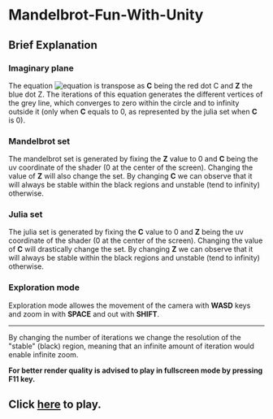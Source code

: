 # Mandelbrot-Fun-With-Unity

## Brief Explanation
### Imaginary plane
The equation ![equation](https://mathworld.wolfram.com/images/equations/MandelbrotSet/NumberedEquation1.gif) is transpose as **C** being the red dot C and **Z** the blue dot Z. The iterations of this equation generates the different vertices of the grey line, which converges to zero within the circle and to infinity outside it (only when **C** equals to 0, as represented by the julia set when **C** is 0).

### Mandelbrot set
The mandelbrot set is generated by fixing the **Z** value to 0 and **C** being the uv coordinate of the shader (0 at the center of the screen). Changing the value of **Z** will also change the set. By changing **C** we can observe that it will always be stable within the black regions and unstable (tend to infinity) otherwise.

### Julia set
The julia set is generated by fixing the **C** value to 0 and **Z** being the uv coordinate of the shader (0 at the center of the screen). Changing the value of **C** will drastically change the set. By changing **Z** we can observe that it will always be stable within the black regions and unstable (tend to infinity) otherwise.  

### Exploration mode
Exploration mode allowes the movement of the camera with **WASD** keys and zoom in with **SPACE** and out with **SHIFT**. 
___

By changing the number of iterations we change the resolution of the "stable" (black) region, meaning that an infinite amount of iteration would enable infinite zoom.

**For better render quality is advised to play in fullscreen mode by pressing F11 key.**


## Click [here](https://pedroklein.github.io/Mandelbrot-Fun-With-Unity/WebGLBuild/index.html) to play.

